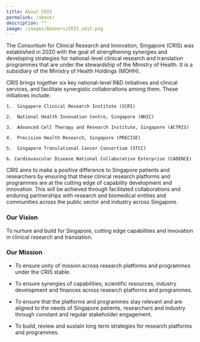 ```yaml
---
title: About CRIS
permalink: /about/
description: ""
image: /images/Banners/CRIS_edit.png
---
```


The Consortium for Clinical Research and Innovation, Singapore (CRIS) was established in 2020 with the goal of strengthening synergies and developing strategies for national-level clinical research and translation programmes that are under the stewardship of the Ministry of Health. It is a subsidiary of the Ministry of Health Holdings (MOHH).

CRIS brings together six key national-level R&D initiatives and clinical services, and facilitate synergistic collaborations among them. These initiatives include:

```
1.  Singapore Clinical Research Institute (SCRI)
    
2.  National Health Innovation Centre, Singapore (NHIC)
    
3.  Advanced Cell Therapy and Research Institute, Singapore (ACTRIS)
    
4.  Precision Health Research, Singapore (PRECISE)
    
5.  Singapore Translational Cancer Consortium (STCC)

6. Cardiovascular Disease National Collaborative Enterprise (CADENCE)
```
    

CRIS aims to make a positive difference to Singapore patients and researchers by ensuring that these clinical research platforms and programmes are at the cutting edge of capability development and innovation. This will be achieved through facilitated collaborations and enduring partnerships with research and biomedical entities and communities across the public sector and industry across Singapore.

### Our Vision
To nurture and build for Singapore, cutting edge capabilities  and innovation in clinical research and translation.

### Our Mission
* To ensure unity of mission across research platforms and programmes under the CRIS stable.
 
* To ensure synergies of capabilities, scientific resources, industry development and finances across research platforms and programmes.

* To ensure that the platforms and programmes stay relevant and are aligned to the needs of Singapore patients, researchers and industry through constant and regular stakeholder engagement.

* To build, review and sustain long term strategies for research platforms and programmes.